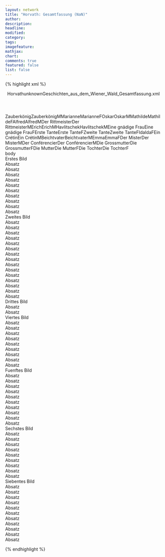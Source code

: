 ```yaml
---
layout: network
title: "Horvath: Gesamtfassung (NaN)"
author:
description:
headline:
modified:
category:
tags:
imagefeature:
mathjax:
chart:
comments: true
featured: false
list: false
---
```

{% highlight xml %}
<?xml-model href="..\..\..\..\lina.rnc"?><play xmlns="http://lina.digital" id="2"><header><title>Gesamtfassung</title><author>Horvath</author><date>unknown</date><source>Geschichten_aus_dem_Wiener_Wald_Gesamtfassung.xml</source></header><personae><character><name>Zauberkönig</name><alias xml:id="k4_Zauberkönig"><name>Zauberkönig</name><sex>M</sex></alias></character><character><name>Marianne</name><alias xml:id="k4_Marianne"><name>Marianne</name><sex>F</sex></alias></character><character><name>Oskar</name><alias xml:id="k4_Oskar"><name>Oskar</name><sex>M</sex></alias></character><character><name>Mathilde</name><alias xml:id="k4_Mathilde"><name>Mathilde</name><sex>F</sex></alias></character><character><name>Alfred</name><alias xml:id="k4_Alfred"><name>Alfred</name><sex>M</sex></alias></character><character><name>Der Rittmeister</name><alias xml:id="k4_Der_Rittmeister"><name>Der Rittmeister</name><sex>M</sex></alias></character><character><name>Erich</name><alias xml:id="k4_Erich"><name>Erich</name><sex>M</sex></alias></character><character><name>Havlitschek</name><alias xml:id="k4_Havlitschek"><name>Havlitschek</name><sex>M</sex></alias></character><character><name>Eine gnädige Frau</name><alias xml:id="k4_Eine_gnädige_Frau"><name>Eine gnädige Frau</name><sex>F</sex></alias></character><character><name>Erste Tante</name><alias xml:id="k4_Erste_Tante"><name>Erste Tante</name><sex>F</sex></alias></character><character><name>Zweite Tante</name><alias xml:id="k4_Zweite_Tante"><name>Zweite Tante</name><sex>F</sex></alias></character><character><name>Ida</name><alias xml:id="k4_Ida"><name>Ida</name><sex>F</sex></alias></character><character><name>Ein Crétin</name><alias xml:id="k4_Ein_Crétin"><name>Ein Crétin</name><sex>M</sex></alias></character><character><name>Beichtvater</name><alias xml:id="k4_Beichtvater"><name>Beichtvater</name><sex>M</sex></alias></character><character><name>Emma</name><alias xml:id="k4_Emma"><name>Emma</name><sex>F</sex></alias></character><character><name>Der Mister</name><alias xml:id="k4_Der_Mister"><name>Der Mister</name><sex>M</sex></alias></character><character><name>Der Conférencier</name><alias xml:id="k4_Der_Conférencier"><name>Der Conférencier</name><sex>M</sex></alias></character><character><name>Die Grossmutter</name><alias xml:id="k4_Die_Großmutter"><name>Die Grossmutter</name><sex>F</sex></alias></character><character><name>Die Mutter</name><alias xml:id="k4_Die_Mutter"><name>Die Mutter</name><sex>F</sex></alias></character><character><name>Die Tochter</name><alias xml:id="k4_Die_Tochter"><name>Die Tochter</name><sex>F</sex></alias></character></personae><text/><div><head>body</head><div n="1"><head>Erstes Bild</head><div n="1" type="Absatz"><head>Absatz</head><sp who="#k4_Havlitschek"><amount n="3" unit="speech_acts"/><amount n="52" unit="words"/><amount n="351" unit="chars"/></sp><sp who="#k4_Oskar"><amount n="2" unit="speech_acts"/><amount n="2" unit="words"/><amount n="13" unit="chars"/></sp><sp who="#k4_Ida"><amount n="1" unit="speech_acts"/></sp></div><div n="2" type="Absatz"><head>Absatz</head><sp who="#k4_Der_Rittmeister"><amount n="21" unit="speech_acts"/><amount n="179" unit="words"/><amount n="1245" unit="chars"/></sp><sp who="#k4_Oskar"><amount n="8" unit="speech_acts"/><amount n="65" unit="words"/><amount n="420" unit="chars"/></sp><sp who="#k4_Havlitschek"><amount n="5" unit="speech_acts"/><amount n="27" unit="words"/><amount n="159" unit="chars"/></sp><sp who="?"><amount n="4" unit="speech_acts"/></sp><sp who="#k4_Mathilde"><amount n="8" unit="speech_acts"/><amount n="40" unit="words"/><amount n="238" unit="chars"/></sp><sp who="#k4_Marianne"><amount n="3" unit="speech_acts"/><amount n="45" unit="words"/><amount n="302" unit="chars"/></sp><sp who="#k4_Eine_gnädige_Frau"><amount n="3" unit="speech_acts"/><amount n="66" unit="words"/><amount n="483" unit="chars"/></sp></div><div n="3" type="Absatz"><head>Absatz</head><sp who="#k4_Zauberkönig"><amount n="4" unit="speech_acts"/><amount n="25" unit="words"/><amount n="149" unit="chars"/></sp><sp who="#k4_Marianne"><amount n="5" unit="speech_acts"/><amount n="21" unit="words"/><amount n="117" unit="chars"/></sp><sp who="#k4_Der_Rittmeister"><amount n="3" unit="speech_acts"/><amount n="18" unit="words"/><amount n="119" unit="chars"/></sp></div><div n="4" type="Absatz"><head>Absatz</head><sp who="#k4_Zauberkönig"><amount n="8" unit="speech_acts"/><amount n="87" unit="words"/><amount n="680" unit="chars"/></sp><sp who="#k4_Der_Rittmeister"><amount n="1" unit="speech_acts"/><amount n="6" unit="words"/><amount n="32" unit="chars"/></sp><sp who="#k4_Marianne"><amount n="7" unit="speech_acts"/><amount n="27" unit="words"/><amount n="149" unit="chars"/></sp></div><div n="5" type="Absatz"><head>Absatz</head><sp who="#k4_Zauberkönig"><amount n="6" unit="speech_acts"/><amount n="51" unit="words"/><amount n="343" unit="chars"/></sp><sp who="#k4_Der_Rittmeister"><amount n="4" unit="speech_acts"/><amount n="17" unit="words"/><amount n="90" unit="chars"/></sp><sp who="?"><amount n="1" unit="speech_acts"/></sp></div><div n="6" type="Absatz"><head>Absatz</head><sp who="#k4_Oskar"><amount n="2" unit="speech_acts"/></sp><sp who="#k4_Zauberkönig"><amount n="3" unit="speech_acts"/><amount n="40" unit="words"/><amount n="272" unit="chars"/></sp><sp who="#k4_Der_Rittmeister"><amount n="3" unit="speech_acts"/><amount n="35" unit="words"/><amount n="233" unit="chars"/></sp></div><div n="7" type="Absatz"><head>Absatz</head><sp who="#k4_Marianne"><amount n="4" unit="speech_acts"/><amount n="34" unit="words"/><amount n="207" unit="chars"/></sp><sp who="#k4_Zauberkönig"><amount n="2" unit="speech_acts"/><amount n="11" unit="words"/><amount n="52" unit="chars"/></sp><sp who="#k4_Oskar"><amount n="2" unit="speech_acts"/><amount n="7" unit="words"/><amount n="55" unit="chars"/></sp></div><div n="8" type="Absatz"><head>Absatz</head><sp who="#k4_Havlitschek"><amount n="2" unit="speech_acts"/><amount n="34" unit="words"/><amount n="199" unit="chars"/></sp><sp who="#k4_Oskar"><amount n="13" unit="speech_acts"/><amount n="144" unit="words"/><amount n="946" unit="chars"/></sp><sp who="#k4_Marianne"><amount n="11" unit="speech_acts"/><amount n="80" unit="words"/><amount n="465" unit="chars"/></sp><sp who="?"><amount n="5" unit="speech_acts"/></sp></div><div n="9" type="Absatz"><head>Absatz</head><sp who="#k4_Zauberkönig"><amount n="4" unit="speech_acts"/><amount n="112" unit="words"/><amount n="830" unit="chars"/></sp><sp who="#k4_Marianne"><amount n="5" unit="speech_acts"/></sp><sp who="#k4_Oskar"><amount n="2" unit="speech_acts"/><amount n="11" unit="words"/><amount n="53" unit="chars"/></sp><sp who="?"><amount n="1" unit="speech_acts"/></sp><sp who="#k4_Alfred"><amount n="4" unit="speech_acts"/></sp></div><div n="10" type="Absatz"><head>Absatz</head><sp who="#k4_Mathilde"><amount n="17" unit="speech_acts"/><amount n="115" unit="words"/><amount n="630" unit="chars"/></sp><sp who="#k4_Alfred"><amount n="19" unit="speech_acts"/><amount n="276" unit="words"/><amount n="2014" unit="chars"/></sp><sp who="#k4_Marianne"><amount n="1" unit="speech_acts"/></sp><sp who="?"><amount n="7" unit="speech_acts"/></sp></div></div><div n="2"><head>Zweites Bild</head><div n="1" type="Absatz"><head>Absatz</head><sp who="#k4_Zauberkönig"><amount n="5" unit="speech_acts"/><amount n="18" unit="words"/><amount n="94" unit="chars"/></sp><sp who="#k4_Oskar"><amount n="4" unit="speech_acts"/><amount n="8" unit="words"/><amount n="38" unit="chars"/></sp><sp who="#k4_Erste_Tante"><amount n="3" unit="speech_acts"/><amount n="28" unit="words"/><amount n="176" unit="chars"/></sp><sp who="#k4_Zweite_Tante"><amount n="2" unit="speech_acts"/><amount n="6" unit="words"/><amount n="24" unit="chars"/></sp><sp who="#k4_Marianne"><amount n="1" unit="speech_acts"/></sp><sp who="#k4_Mathilde"><amount n="1" unit="speech_acts"/></sp><sp who="#k4_Alfred"><amount n="1" unit="speech_acts"/></sp><sp who="#k4_Erich"><amount n="1" unit="speech_acts"/></sp><sp who="#k4_Ida"><amount n="1" unit="speech_acts"/></sp></div><div n="2" type="Absatz"><head>Absatz</head><sp who="#k4_Mathilde"><amount n="8" unit="speech_acts"/><amount n="96" unit="words"/><amount n="630" unit="chars"/></sp><sp who="#k4_Alfred"><amount n="8" unit="speech_acts"/><amount n="42" unit="words"/><amount n="252" unit="chars"/></sp><sp who="?"><amount n="1" unit="speech_acts"/></sp></div><div n="3" type="Absatz"><head>Absatz</head><sp who="#k4_Zauberkönig"><amount n="4" unit="speech_acts"/><amount n="48" unit="words"/><amount n="328" unit="chars"/></sp><sp who="#k4_Alfred"><amount n="3" unit="speech_acts"/><amount n="6" unit="words"/><amount n="39" unit="chars"/></sp><sp who="#k4_Erich"><amount n="4" unit="speech_acts"/><amount n="33" unit="words"/><amount n="245" unit="chars"/></sp><sp who="#k4_Mathilde"><amount n="1" unit="speech_acts"/><amount n="4" unit="words"/><amount n="25" unit="chars"/></sp></div><div n="4" type="Absatz"><head>Absatz</head><sp who="#k4_Marianne"><amount n="2" unit="speech_acts"/><amount n="8" unit="words"/><amount n="39" unit="chars"/></sp><sp who="#k4_Alfred"><amount n="1" unit="speech_acts"/><amount n="4" unit="words"/><amount n="15" unit="chars"/></sp></div><div n="5" type="Absatz"><head>Absatz</head><sp who="#k4_Mathilde"><amount n="3" unit="speech_acts"/><amount n="17" unit="words"/><amount n="77" unit="chars"/></sp><sp who="#k4_Erich"><amount n="3" unit="speech_acts"/><amount n="18" unit="words"/><amount n="88" unit="chars"/></sp></div><div n="6" type="Absatz"><head>Absatz</head><sp who="#k4_Marianne"><amount n="8" unit="speech_acts"/><amount n="129" unit="words"/><amount n="893" unit="chars"/></sp><sp who="#k4_Alfred"><amount n="7" unit="speech_acts"/><amount n="78" unit="words"/><amount n="546" unit="chars"/></sp><sp who="#k4_Oskar"><amount n="1" unit="speech_acts"/></sp><sp who="?"><amount n="2" unit="speech_acts"/></sp></div><div n="7" type="Absatz"><head>Absatz</head><sp who="#k4_Oskar"><amount n="1" unit="speech_acts"/><amount n="4" unit="words"/><amount n="23" unit="chars"/></sp><sp who="#k4_Alfred"><amount n="1" unit="speech_acts"/></sp></div><div n="8" type="Absatz"><head>Absatz</head><sp who="#k4_Zauberkönig"><amount n="8" unit="speech_acts"/><amount n="191" unit="words"/><amount n="1458" unit="chars"/></sp><sp who="#k4_Erste_Tante"><amount n="6" unit="speech_acts"/><amount n="18" unit="words"/><amount n="96" unit="chars"/></sp><sp who="#k4_Zweite_Tante"><amount n="5" unit="speech_acts"/><amount n="25" unit="words"/><amount n="146" unit="chars"/></sp><sp who="#k4_Erich"><amount n="10" unit="speech_acts"/><amount n="121" unit="words"/><amount n="963" unit="chars"/></sp><sp who="#k4_Mathilde"><amount n="9" unit="speech_acts"/><amount n="44" unit="words"/><amount n="275" unit="chars"/></sp><sp who="#k4_Marianne"><amount n="6" unit="speech_acts"/><amount n="35" unit="words"/><amount n="223" unit="chars"/></sp><sp who="#k4_Oskar"><amount n="8" unit="speech_acts"/><amount n="75" unit="words"/><amount n="8" unit="lines"/><amount n="441" unit="chars"/></sp><sp who="#k4_Alfred"><amount n="7" unit="speech_acts"/><amount n="15" unit="words"/><amount n="94" unit="chars"/></sp><sp who="#k4_Ida"><amount n="4" unit="speech_acts"/><amount n="36" unit="words"/><amount n="6" unit="lines"/><amount n="206" unit="chars"/></sp><sp who="?"><amount n="1" unit="speech_acts"/></sp></div><div n="9" type="Absatz"><head>Absatz</head><sp who="#k4_Mathilde"><amount n="20" unit="speech_acts"/><amount n="147" unit="words"/><amount n="821" unit="chars"/></sp><sp who="#k4_Erich"><amount n="4" unit="speech_acts"/><amount n="13" unit="words"/><amount n="78" unit="chars"/></sp><sp who="#k4_Erste_Tante"><amount n="3" unit="speech_acts"/><amount n="9" unit="words"/><amount n="48" unit="chars"/></sp><sp who="?"><amount n="5" unit="speech_acts"/></sp><sp who="#k4_Zauberkönig"><amount n="7" unit="speech_acts"/><amount n="61" unit="words"/><amount n="382" unit="chars"/></sp><sp who="#k4_Zweite_Tante"><amount n="3" unit="speech_acts"/><amount n="19" unit="words"/><amount n="99" unit="chars"/></sp><sp who="#k4_Oskar"><amount n="2" unit="speech_acts"/><amount n="60" unit="words"/><amount n="496" unit="chars"/></sp><sp who="#k4_Marianne"><amount n="1" unit="speech_acts"/><amount n="4" unit="words"/><amount n="12" unit="chars"/></sp><sp who="#k4_Alfred"><amount n="11" unit="speech_acts"/><amount n="47" unit="words"/><amount n="231" unit="chars"/></sp></div><div n="10" type="Absatz"><head>Absatz</head><sp who="#k4_Zauberkönig"><amount n="16" unit="speech_acts"/><amount n="195" unit="words"/><amount n="1335" unit="chars"/></sp><sp who="#k4_Mathilde"><amount n="17" unit="speech_acts"/><amount n="175" unit="words"/><amount n="1000" unit="chars"/></sp><sp who="?"><amount n="4" unit="speech_acts"/></sp></div><div n="11" type="Absatz"><head>Absatz</head><sp who="#k4_Erich"><amount n="3" unit="speech_acts"/><amount n="49" unit="words"/><amount n="423" unit="chars"/></sp><sp who="#k4_Zauberkönig"><amount n="3" unit="speech_acts"/><amount n="36" unit="words"/><amount n="219" unit="chars"/></sp><sp who="#k4_Mathilde"><amount n="1" unit="speech_acts"/><amount n="2" unit="words"/><amount n="10" unit="chars"/></sp></div><div n="12" type="Absatz"><head>Absatz</head><sp who="#k4_Erich"><amount n="13" unit="speech_acts"/><amount n="116" unit="words"/><amount n="820" unit="chars"/></sp><sp who="#k4_Mathilde"><amount n="13" unit="speech_acts"/><amount n="83" unit="words"/><amount n="454" unit="chars"/></sp><sp who="?"><amount n="1" unit="speech_acts"/></sp></div><div n="13" type="Absatz"><head>Absatz</head><sp who="#k4_Marianne"><amount n="25" unit="speech_acts"/><amount n="263" unit="words"/><amount n="1507" unit="chars"/></sp><sp who="?"><amount n="11" unit="speech_acts"/></sp><sp who="#k4_Alfred"><amount n="24" unit="speech_acts"/><amount n="153" unit="words"/><amount n="998" unit="chars"/></sp><sp who="#k4_Zauberkönig"><amount n="3" unit="speech_acts"/><amount n="101" unit="words"/><amount n="734" unit="chars"/></sp></div><div n="14" type="Absatz"><head>Absatz</head><sp who="#k4_Oskar"><amount n="2" unit="speech_acts"/><amount n="39" unit="words"/><amount n="257" unit="chars"/></sp><sp who="#k4_Zauberkönig"><amount n="4" unit="speech_acts"/><amount n="28" unit="words"/><amount n="144" unit="chars"/></sp><sp who="?"><amount n="3" unit="speech_acts"/></sp><sp who="#k4_Alfred"><amount n="2" unit="speech_acts"/><amount n="10" unit="words"/><amount n="52" unit="chars"/></sp><sp who="#k4_Marianne"><amount n="1" unit="speech_acts"/><amount n="78" unit="words"/><amount n="571" unit="chars"/></sp><sp who="#k4_Mathilde"><amount n="1" unit="speech_acts"/><amount n="4" unit="words"/><amount n="22" unit="chars"/></sp></div><div n="15" type="Absatz"><head>Absatz</head><sp who="#k4_Alfred"><amount n="3" unit="speech_acts"/><amount n="59" unit="words"/><amount n="394" unit="chars"/></sp><sp who="#k4_Marianne"><amount n="3" unit="speech_acts"/><amount n="66" unit="words"/><amount n="389" unit="chars"/></sp></div></div><div n="3"><head>Drittes Bild</head><div n="1" type="Absatz"><head>Absatz</head><sp who="#k4_Alfred"><amount n="17" unit="speech_acts"/><amount n="268" unit="words"/><amount n="1863" unit="chars"/></sp><sp who="#k4_Marianne"><amount n="16" unit="speech_acts"/><amount n="133" unit="words"/><amount n="707" unit="chars"/></sp><sp who="?"><amount n="5" unit="speech_acts"/></sp><sp who="#k4_Ein_Crétin"><amount n="3" unit="speech_acts"/></sp></div><div n="2" type="Absatz"><head>Absatz</head><sp who="#k4_Marianne"><amount n="18" unit="speech_acts"/><amount n="233" unit="words"/><amount n="1450" unit="chars"/></sp><sp who="#k4_Beichtvater"><amount n="15" unit="speech_acts"/><amount n="247" unit="words"/><amount n="1731" unit="chars"/></sp><sp who="?"><amount n="8" unit="speech_acts"/></sp></div></div><div n="4"><head>Viertes Bild</head><div n="1" type="Absatz"><head>Absatz</head><sp who="#k4_Havlitschek"><amount n="14" unit="speech_acts"/><amount n="202" unit="words"/><amount n="1261" unit="chars"/></sp><sp who="#k4_Emma"><amount n="13" unit="speech_acts"/><amount n="120" unit="words"/><amount n="727" unit="chars"/></sp><sp who="?"><amount n="3" unit="speech_acts"/></sp></div><div n="2" type="Absatz"><head>Absatz</head><sp who="#k4_Oskar"><amount n="4" unit="speech_acts"/><amount n="86" unit="words"/><amount n="600" unit="chars"/></sp><sp who="?"><amount n="2" unit="speech_acts"/></sp><sp who="#k4_Havlitschek"><amount n="5" unit="speech_acts"/><amount n="118" unit="words"/><amount n="869" unit="chars"/></sp><sp who="#k4_Der_Rittmeister"><amount n="3" unit="speech_acts"/><amount n="15" unit="words"/><amount n="118" unit="chars"/></sp></div><div n="3" type="Absatz"><head>Absatz</head><sp who="#k4_Mathilde"><amount n="3" unit="speech_acts"/></sp><sp who="#k4_Der_Rittmeister"><amount n="3" unit="speech_acts"/><amount n="10" unit="words"/><amount n="45" unit="chars"/></sp></div><div n="4" type="Absatz"><head>Absatz</head><sp who="#k4_Erich"><amount n="5" unit="speech_acts"/><amount n="81" unit="words"/><amount n="592" unit="chars"/></sp><sp who="#k4_Mathilde"><amount n="5" unit="speech_acts"/><amount n="27" unit="words"/><amount n="156" unit="chars"/></sp><sp who="#k4_Der_Rittmeister"><amount n="2" unit="speech_acts"/></sp><sp who="#k4_Oskar"><amount n="2" unit="speech_acts"/></sp></div><div n="5" type="Absatz"><head>Absatz</head><sp who="#k4_Zauberkönig"><amount n="5" unit="speech_acts"/><amount n="40" unit="words"/><amount n="336" unit="chars"/></sp><sp who="#k4_Eine_gnädige_Frau"><amount n="4" unit="speech_acts"/><amount n="39" unit="words"/><amount n="290" unit="chars"/></sp><sp who="#k4_Der_Rittmeister"><amount n="5" unit="speech_acts"/><amount n="186" unit="words"/><amount n="1322" unit="chars"/></sp><sp who="#k4_Mathilde"><amount n="4" unit="speech_acts"/><amount n="37" unit="words"/><amount n="241" unit="chars"/></sp></div><div n="6" type="Absatz"><head>Absatz</head><sp who="#k4_Zauberkönig"><amount n="7" unit="speech_acts"/><amount n="170" unit="words"/><amount n="1196" unit="chars"/></sp><sp who="#k4_Oskar"><amount n="6" unit="speech_acts"/><amount n="24" unit="words"/><amount n="110" unit="chars"/></sp><sp who="?"><amount n="2" unit="speech_acts"/></sp></div><div n="7" type="Absatz"><head>Absatz</head><sp who="#k4_Alfred"><amount n="23" unit="speech_acts"/><amount n="185" unit="words"/><amount n="1070" unit="chars"/></sp><sp who="#k4_Oskar"><amount n="1" unit="speech_acts"/></sp><sp who="?"><amount n="10" unit="speech_acts"/></sp><sp who="#k4_Mathilde"><amount n="19" unit="speech_acts"/><amount n="84" unit="words"/><amount n="447" unit="chars"/></sp></div><div n="8" type="Absatz"><head>Absatz</head><sp who="#k4_Mathilde"><amount n="7" unit="speech_acts"/><amount n="62" unit="words"/><amount n="343" unit="chars"/></sp><sp who="#k4_Oskar"><amount n="7" unit="speech_acts"/><amount n="82" unit="words"/><amount n="488" unit="chars"/></sp><sp who="?"><amount n="1" unit="speech_acts"/></sp></div><div n="9" type="Absatz"><head>Absatz</head><sp who="#k4_Havlitschek"><amount n="1" unit="speech_acts"/><amount n="12" unit="words"/><amount n="64" unit="chars"/></sp><sp who="#k4_Oskar"><amount n="1" unit="speech_acts"/><amount n="12" unit="words"/><amount n="66" unit="chars"/></sp></div></div><div n="5"><head>Fuenftes Bild</head><div n="1" type="Absatz"><head>Absatz</head><sp who="#k4_Zauberkönig"><amount n="11" unit="speech_acts"/><amount n="171" unit="words"/><amount n="18" unit="lines"/><amount n="898" unit="chars"/></sp><sp who="#k4_Mathilde"><amount n="12" unit="speech_acts"/><amount n="163" unit="words"/><amount n="18" unit="lines"/><amount n="879" unit="chars"/></sp><sp who="#k4_Erich"><amount n="8" unit="speech_acts"/><amount n="164" unit="words"/><amount n="18" unit="lines"/><amount n="974" unit="chars"/></sp><sp who="?"><amount n="3" unit="speech_acts"/></sp><sp who="Der Kavalier des Mädchens"><amount n="1" unit="speech_acts"/><amount n="4" unit="words"/><amount n="20" unit="chars"/></sp><sp who="Das Mädchen"><amount n="1" unit="speech_acts"/><amount n="5" unit="words"/><amount n="27" unit="chars"/></sp><sp who="Der Ober"><amount n="1" unit="speech_acts"/></sp></div><div n="2" type="Absatz"><head>Absatz</head><sp who="#k4_Der_Rittmeister"><amount n="16" unit="speech_acts"/><amount n="283" unit="words"/><amount n="2031" unit="chars"/></sp><sp who="#k4_Zauberkönig"><amount n="2" unit="speech_acts"/><amount n="15" unit="words"/><amount n="115" unit="chars"/></sp><sp who="#k4_Mathilde"><amount n="11" unit="speech_acts"/><amount n="46" unit="words"/><amount n="270" unit="chars"/></sp><sp who="#k4_Erich"><amount n="10" unit="speech_acts"/><amount n="61" unit="words"/><amount n="393" unit="chars"/></sp><sp who="?"><amount n="1" unit="speech_acts"/></sp></div><div n="3" type="Absatz"><head>Absatz</head><sp who="#k4_Der_Mister"><amount n="13" unit="speech_acts"/><amount n="378" unit="words"/><amount n="26" unit="lines"/><amount n="2489" unit="chars"/></sp><sp who="#k4_Erich"><amount n="6" unit="speech_acts"/><amount n="20" unit="words"/><amount n="144" unit="chars"/></sp><sp who="#k4_Mathilde"><amount n="15" unit="speech_acts"/><amount n="210" unit="words"/><amount n="23" unit="lines"/><amount n="1150" unit="chars"/></sp><sp who="#k4_Der_Rittmeister"><amount n="10" unit="speech_acts"/><amount n="183" unit="words"/><amount n="23" unit="lines"/><amount n="1021" unit="chars"/></sp><sp who="#k4_Zauberkönig"><amount n="14" unit="speech_acts"/><amount n="268" unit="words"/><amount n="30" unit="lines"/><amount n="1415" unit="chars"/></sp><sp who="?"><amount n="3" unit="speech_acts"/></sp></div><div n="4" type="Absatz"><head>Absatz</head><sp who="#k4_Der_Conférencier"><amount n="2" unit="speech_acts"/><amount n="85" unit="words"/><amount n="711" unit="chars"/></sp><sp who="#k4_Mathilde"><amount n="1" unit="speech_acts"/><amount n="1" unit="words"/><amount n="4" unit="chars"/></sp><sp who="?"><amount n="2" unit="speech_acts"/></sp></div><div n="5" type="Absatz"><head>Absatz</head><sp who="#k4_Zauberkönig"><amount n="9" unit="speech_acts"/><amount n="174" unit="words"/><amount n="1122" unit="chars"/></sp><sp who="#k4_Der_Rittmeister"><amount n="3" unit="speech_acts"/><amount n="11" unit="words"/><amount n="58" unit="chars"/></sp><sp who="#k4_Der_Mister"><amount n="11" unit="speech_acts"/><amount n="76" unit="words"/><amount n="487" unit="chars"/></sp><sp who="#k4_Mathilde"><amount n="13" unit="speech_acts"/><amount n="96" unit="words"/><amount n="533" unit="chars"/></sp><sp who="?"><amount n="3" unit="speech_acts"/></sp></div><div n="6" type="Absatz"><head>Absatz</head><sp who="#k4_Der_Conférencier"><amount n="11" unit="speech_acts"/><amount n="128" unit="words"/><amount n="1069" unit="chars"/></sp><sp who="?"><amount n="8" unit="speech_acts"/></sp><sp who="#k4_Mathilde"><amount n="6" unit="speech_acts"/><amount n="74" unit="words"/><amount n="474" unit="chars"/></sp><sp who="#k4_Marianne"><amount n="1" unit="speech_acts"/></sp><sp who="#k4_Der_Mister"><amount n="6" unit="speech_acts"/><amount n="18" unit="words"/><amount n="106" unit="chars"/></sp><sp who="#k4_Zauberkönig"><amount n="1" unit="speech_acts"/></sp><sp who="Eine gemütliche Stimme"><amount n="1" unit="speech_acts"/><amount n="8" unit="words"/><amount n="44" unit="chars"/></sp><sp who="#k4_Der_Rittmeister"><amount n="1" unit="speech_acts"/></sp></div><div n="7" type="Absatz"><head>Absatz</head><sp who="#k4_Zauberkönig"><amount n="6" unit="speech_acts"/><amount n="134" unit="words"/><amount n="1044" unit="chars"/></sp><sp who="#k4_Der_Rittmeister"><amount n="5" unit="speech_acts"/><amount n="53" unit="words"/><amount n="330" unit="chars"/></sp><sp who="#k4_Der_Mister"><amount n="1" unit="speech_acts"/><amount n="10" unit="words"/><amount n="109" unit="chars"/></sp></div><div n="8" type="Absatz"><head>Absatz</head><sp who="#k4_Marianne"><amount n="14" unit="speech_acts"/><amount n="226" unit="words"/><amount n="1402" unit="chars"/></sp><sp who="#k4_Zauberkönig"><amount n="11" unit="speech_acts"/><amount n="189" unit="words"/><amount n="1119" unit="chars"/></sp><sp who="?"><amount n="5" unit="speech_acts"/></sp></div><div n="9" type="Absatz"><head>Absatz</head><sp who="#k4_Der_Mister"><amount n="10" unit="speech_acts"/><amount n="79" unit="words"/><amount n="517" unit="chars"/></sp><sp who="#k4_Marianne"><amount n="7" unit="speech_acts"/><amount n="22" unit="words"/><amount n="109" unit="chars"/></sp><sp who="?"><amount n="4" unit="speech_acts"/></sp></div><div n="10" type="Absatz"><head>Absatz</head><sp who="#k4_Zauberkönig"><amount n="4" unit="speech_acts"/><amount n="18" unit="words"/><amount n="95" unit="chars"/></sp><sp who="#k4_Der_Conférencier"><amount n="3" unit="speech_acts"/><amount n="7" unit="words"/><amount n="46" unit="chars"/></sp><sp who="#k4_Der_Mister"><amount n="2" unit="speech_acts"/><amount n="16" unit="words"/><amount n="132" unit="chars"/></sp><sp who="#k4_Marianne"><amount n="2" unit="speech_acts"/><amount n="14" unit="words"/><amount n="114" unit="chars"/></sp><sp who="?"><amount n="1" unit="speech_acts"/></sp></div></div><div n="6"><head>Sechstes Bild</head><div n="1" type="Absatz"><head>Absatz</head><sp who="#k4_Der_Rittmeister"><amount n="13" unit="speech_acts"/><amount n="184" unit="words"/><amount n="1185" unit="chars"/></sp><sp who="#k4_Mathilde"><amount n="12" unit="speech_acts"/><amount n="289" unit="words"/><amount n="1975" unit="chars"/></sp><sp who="?"><amount n="4" unit="speech_acts"/></sp></div><div n="2" type="Absatz"><head>Absatz</head><sp who="#k4_Erich"><amount n="4" unit="speech_acts"/><amount n="14" unit="words"/><amount n="78" unit="chars"/></sp><sp who="#k4_Mathilde"><amount n="3" unit="speech_acts"/><amount n="22" unit="words"/><amount n="120" unit="chars"/></sp></div><div n="3" type="Absatz"><head>Absatz</head><sp who="#k4_Erich"><amount n="6" unit="speech_acts"/><amount n="51" unit="words"/><amount n="327" unit="chars"/></sp><sp who="#k4_Mathilde"><amount n="6" unit="speech_acts"/><amount n="40" unit="words"/><amount n="238" unit="chars"/></sp><sp who="?"><amount n="1" unit="speech_acts"/></sp></div><div n="4" type="Absatz"><head>Absatz</head><sp who="#k4_Oskar"><amount n="8" unit="speech_acts"/><amount n="113" unit="words"/><amount n="665" unit="chars"/></sp><sp who="#k4_Alfred"><amount n="8" unit="speech_acts"/><amount n="181" unit="words"/><amount n="1302" unit="chars"/></sp><sp who="?"><amount n="1" unit="speech_acts"/></sp></div><div n="5" type="Absatz"><head>Absatz</head><sp who="#k4_Mathilde"><amount n="3" unit="speech_acts"/><amount n="133" unit="words"/><amount n="902" unit="chars"/></sp><sp who="#k4_Oskar"><amount n="1" unit="speech_acts"/><amount n="2" unit="words"/><amount n="13" unit="chars"/></sp><sp who="#k4_Zauberkönig"><amount n="2" unit="speech_acts"/></sp></div><div n="6" type="Absatz"><head>Absatz</head><sp who="#k4_Oskar"><amount n="4" unit="speech_acts"/><amount n="24" unit="words"/><amount n="106" unit="chars"/></sp><sp who="#k4_Mathilde"><amount n="4" unit="speech_acts"/><amount n="96" unit="words"/><amount n="622" unit="chars"/></sp></div><div n="7" type="Absatz"><head>Absatz</head><sp who="#k4_Alfred"><amount n="17" unit="speech_acts"/><amount n="282" unit="words"/><amount n="1975" unit="chars"/></sp><sp who="?"><amount n="8" unit="speech_acts"/></sp><sp who="#k4_Mathilde"><amount n="17" unit="speech_acts"/><amount n="139" unit="words"/><amount n="859" unit="chars"/></sp><sp who="#k4_Oskar"><amount n="1" unit="speech_acts"/><amount n="12" unit="words"/><amount n="65" unit="chars"/></sp></div><div n="8" type="Absatz"><head>Absatz</head><sp who="#k4_Marianne"><amount n="12" unit="speech_acts"/><amount n="65" unit="words"/><amount n="347" unit="chars"/></sp><sp who="#k4_Oskar"><amount n="7" unit="speech_acts"/><amount n="115" unit="words"/><amount n="4" unit="lines"/><amount n="653" unit="chars"/></sp><sp who="#k4_Mathilde"><amount n="9" unit="speech_acts"/><amount n="134" unit="words"/><amount n="911" unit="chars"/></sp><sp who="?"><amount n="5" unit="speech_acts"/></sp><sp who="#k4_Alfred"><amount n="3" unit="speech_acts"/><amount n="20" unit="words"/><amount n="102" unit="chars"/></sp></div><div n="9" type="Absatz"><head>Absatz</head><sp who="#k4_Zauberkönig"><amount n="10" unit="speech_acts"/><amount n="122" unit="words"/><amount n="677" unit="chars"/></sp><sp who="#k4_Mathilde"><amount n="3" unit="speech_acts"/><amount n="120" unit="words"/><amount n="847" unit="chars"/></sp><sp who="?"><amount n="4" unit="speech_acts"/></sp><sp who="#k4_Alfred"><amount n="1" unit="speech_acts"/></sp><sp who="#k4_Marianne"><amount n="4" unit="speech_acts"/><amount n="8" unit="words"/><amount n="37" unit="chars"/></sp><sp who="#k4_Oskar"><amount n="1" unit="speech_acts"/><amount n="7" unit="words"/><amount n="40" unit="chars"/></sp></div></div><div n="7"><head>Siebentes Bild</head><div n="1" type="Absatz"><head>Absatz</head><sp who="#k4_Alfred"><amount n="6" unit="speech_acts"/><amount n="30" unit="words"/><amount n="132" unit="chars"/></sp><sp who="#k4_Die_Tochter"><amount n="6" unit="speech_acts"/><amount n="84" unit="words"/><amount n="604" unit="chars"/></sp><sp who="?"><amount n="1" unit="speech_acts"/></sp></div><div n="2" type="Absatz"><head>Absatz</head><sp who="#k4_Die_Mutter"><amount n="2" unit="speech_acts"/><amount n="12" unit="words"/><amount n="54" unit="chars"/></sp><sp who="#k4_Die_Tochter"><amount n="1" unit="speech_acts"/><amount n="7" unit="words"/><amount n="32" unit="chars"/></sp><sp who="#k4_Alfred"><amount n="1" unit="speech_acts"/><amount n="16" unit="words"/><amount n="119" unit="chars"/></sp></div><div n="3" type="Absatz"><head>Absatz</head><sp who="#k4_Die_Großmutter"><amount n="5" unit="speech_acts"/><amount n="49" unit="words"/><amount n="279" unit="chars"/></sp><sp who="#k4_Die_Mutter"><amount n="4" unit="speech_acts"/><amount n="42" unit="words"/><amount n="229" unit="chars"/></sp></div><div n="4" type="Absatz"><head>Absatz</head><sp who="#k4_Die_Tochter"><amount n="6" unit="speech_acts"/><amount n="47" unit="words"/><amount n="288" unit="chars"/></sp><sp who="#k4_Alfred"><amount n="5" unit="speech_acts"/><amount n="24" unit="words"/><amount n="144" unit="chars"/></sp><sp who="?"><amount n="1" unit="speech_acts"/></sp></div><div n="5" type="Absatz"><head>Absatz</head><sp who="#k4_Die_Großmutter"><amount n="5" unit="speech_acts"/><amount n="72" unit="words"/><amount n="476" unit="chars"/></sp><sp who="#k4_Die_Mutter"><amount n="5" unit="speech_acts"/><amount n="70" unit="words"/><amount n="476" unit="chars"/></sp></div><div n="6" type="Absatz"><head>Absatz</head><sp who="#k4_Alfred"><amount n="20" unit="speech_acts"/><amount n="190" unit="words"/><amount n="1162" unit="chars"/></sp><sp who="#k4_Die_Tochter"><amount n="20" unit="speech_acts"/><amount n="232" unit="words"/><amount n="1292" unit="chars"/></sp><sp who="?"><amount n="6" unit="speech_acts"/></sp><sp who="#k4_Die_Großmutter"><amount n="1" unit="speech_acts"/></sp></div><div n="7" type="Absatz"><head>Absatz</head><sp who="die Fischer"><amount n="1" unit="speech_acts"/></sp><sp who="#k4_Die_Tochter"><amount n="3" unit="speech_acts"/><amount n="16" unit="words"/><amount n="84" unit="chars"/></sp><sp who="#k4_Alfred"><amount n="2" unit="speech_acts"/><amount n="12" unit="words"/><amount n="55" unit="chars"/></sp></div><div n="8" type="Absatz"><head>Absatz</head><sp who="die Fischer"><amount n="1" unit="speech_acts"/></sp><sp who="#k4_Die_Mutter"><amount n="7" unit="speech_acts"/><amount n="45" unit="words"/><amount n="248" unit="chars"/></sp><sp who="#k4_Die_Großmutter"><amount n="8" unit="speech_acts"/><amount n="253" unit="words"/><amount n="1785" unit="chars"/></sp><sp who="?"><amount n="1" unit="speech_acts"/></sp></div><div n="9" type="Absatz"><head>Absatz</head><sp who="#k4_Marianne"><amount n="7" unit="speech_acts"/><amount n="46" unit="words"/><amount n="274" unit="chars"/></sp><sp who="#k4_Zauberkönig"><amount n="4" unit="speech_acts"/><amount n="20" unit="words"/><amount n="107" unit="chars"/></sp><sp who="#k4_Die_Mutter"><amount n="3" unit="speech_acts"/><amount n="18" unit="words"/><amount n="86" unit="chars"/></sp><sp who="#k4_Die_Großmutter"><amount n="5" unit="speech_acts"/><amount n="61" unit="words"/><amount n="342" unit="chars"/></sp><sp who="?"><amount n="4" unit="speech_acts"/></sp><sp who="#k4_Mathilde"><amount n="1" unit="speech_acts"/><amount n="10" unit="words"/><amount n="50" unit="chars"/></sp><sp who="#k4_Oskar"><amount n="1" unit="speech_acts"/></sp></div><div n="10" type="Absatz"><head>Absatz</head><sp who="#k4_Marianne"><amount n="7" unit="speech_acts"/><amount n="68" unit="words"/><amount n="336" unit="chars"/></sp><sp who="#k4_Oskar"><amount n="8" unit="speech_acts"/><amount n="136" unit="words"/><amount n="829" unit="chars"/></sp><sp who="?"><amount n="2" unit="speech_acts"/></sp></div><div n="11" type="Absatz"><head>Absatz</head><sp who="#k4_Alfred"><amount n="6" unit="speech_acts"/><amount n="60" unit="words"/><amount n="478" unit="chars"/></sp><sp who="#k4_Mathilde"><amount n="4" unit="speech_acts"/><amount n="27" unit="words"/><amount n="182" unit="chars"/></sp><sp who="?"><amount n="2" unit="speech_acts"/></sp></div></div></div></play>
{% endhighlight %}